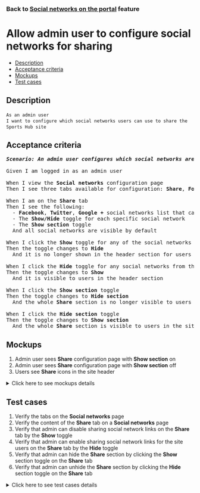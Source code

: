 ### Back to [Social networks on the portal](../../) feature

# Allow admin user to configure social networks for sharing

- [Description](#description)
- [Acceptance criteria](#acceptance-criteria)
- [Mockups](#mockups)
- [Test cases](#test-cases)

## Description

    As an admin user
    I want to configure which social networks users can use to share the Sports Hub site

## Acceptance criteria

<pre>
<b><i>Scenario: An admin user configures which social networks are to be shared</i></b>

Given I am logged in as an admin user

When I view the <b>Social networks</b> configuration page
Then I see three tabs available for configuration: <b>Share</b>, <b>Follow</b>, <b>Log in/Sign up</b>

When I am on the <b>Share</b> tab
Then I see the following:
  - <b>Facebook</b>, <b>Twitter</b>, <b>Google +</b> social networks list that can be used for sharing a Sports Hub page
  - The <b>Show/Hide</b> toggle for each specific social network
  - The <b>Show section</b> toggle
  And all social networks are visible by default

When I click the <b>Show</b> toggle for any of the social networks from the list
Then the toggle changes to <b>Hide</b>
  And it is no longer shown in the header section for users

When I click the <b>Hide</b> toggle for any social networks from the list
Then the toggle changes to <b>Show</b>
  And it is visible to users in the header section

When I click the <b>Show section</b> toggle
Then the toggle changes to <b>Hide section</b>
  And the whole <b>Share</b> section is no longer visible to users in the site header

When I click the <b>Hide section</b> toggle
Then the toggle changes to <b>Show section</b>
  And the whole <b>Share</b> section is visible to users in the site header
</pre>

## Mockups

1. Admin user sees <b>Share</b> configuration page with <b>Show section</b> on
2. Admin user sees <b>Share</b> configuration page with <b>Show section</b> off
3. Users see <b>Share</b> icons in the site header

<details>
  <summary>Click here to see mockups details</summary>

**1. Admin user sees Share configuration page with Show section on:**

![Admin user sees Share configuration page with Show section on](/sports_hub_portal/web_application_features/social_networks/images/sharing_configuration_page.png)

**2. Admin user sees Share configuration page with Show section off:**

![Admin user sees Share configuration page with Show section off](/sports_hub_portal/web_application_features/social_networks/images/sharing_configuration_page_section_off.png)

**3. Users see Share icons in the site header:**

![Users see Share icons in the site header](/sports_hub_portal/web_application_features/social_networks/images/share_and_follow_on_page.png)

</details>

## Test cases

1. Verify the tabs on the <b>Social networks</b> page
2. Verify the content of the <b>Share</b> tab on a <b>Social networks</b> page
3. Verify that admin can disable sharing social network links on the <b>Share</b> tab by the <b>Show</b> toggle
4. Verify that admin can enable sharing social network links for the site users on the <b>Share</b> tab by the <b>Hide</b> toggle
5. Verify that admin can hide the <b>Share</b> section by clicking the <b>Show</b> section toggle on the <b>Share</b> tab
6. Verify that admin can unhide the <b>Share</b> section by clicking the <b>Hide</b> section toggle on the <b>Share</b> tab

<details>
  <summary>Click here to see test cases details</summary>

### **#1. Verify the tabs on the Social networks page**

|Preconditions|Steps|Expected result
--------------|-----|----------
|- Log in with admin account</br>- Go to the <b>Social networks</b> configuration page|1) Examine the tabs on the page|1) There are three tabs: <b>Share</b>, <b>Follow</b>, <b>Log in/Sign up</b>. The <b>Share</b> tab is active by default|

### **#2. Verify the content of the Share tab on a Social networks page**

|Preconditions|Steps|Expected result
--------------|-----|----------
|- Log in with admin account</br>- Go to the <b>Social networks</b> configuration page|1) Examine the content on the <b>Share</b> tab|1) There is a social network list: <b>Facebook</b>, <b>Twitter</b>, <b>Google +</b>, <b>YouTube</b>. The <b>Show/Hide</b> toggle to activate/deactivate a social network and the <b>Show section</b> toggle|

### **#3. Verify that admin can disable sharing social network links on the Share tab by the Show toggle**

|Preconditions|Steps|Expected result
--------------|-----|----------
|- Log in with admin account</br>- Go to the <b>Social networks</b> configuration page > <b>Share</b> tab|1) Click the <b>Show</b> toggle to disable any social network from the list</br>2) Log out of admin account</br>3) Log in with user account</br>4) Check if the disabled sharing social network is not visible to site users|1) The toggle changed to <b>Hide</b></br>4) The disabled social network is not available|

### **#4. Verify that admin can enable sharing social network links for the site users on the Share tab by the Hide toggle**

|Preconditions|Steps|Expected result
--------------|-----|----------
|- Log in with admin account</br>- Go to the <b>Social networks</b> configuration page > <b>Share</b> tab</br>- Some social networks are disabled|1) Click the <b>Hide</b> toggle to enable disabled social network from the list</br>2) Log out of admin account</br>3) Log in with user account</br>4) Check if the enabled social network is visible to site users|1) The toggle changed to <b>Show</b></br>4) The enabled social network is available for sharing|

### **#5. Verify that admin can hide the Share section by clicking the Show section toggle on the Share tab**

|Preconditions|Steps|Expected result
--------------|-----|----------
|- Log in with admin account</br>- Go to the <b>Social networks</b> configuration page > <b>Share</b> tab</br>- The <b>Show section</b> toggle is active|1) Click the <b>Show section</b> toggle</br>2) Log out of admin account</br>3) Log in with user account</br>4) Check if <b>Share</b> section is present|1) The toggle changed to <b>Hide section</b></br>4) The <b>Share</b> section is not visible to users|

### **#6. Verify that admin can unhide the Share section by clicking the Hide section toggle on the Share tab**

|Preconditions|Steps|Expected result
--------------|-----|----------
|- Log in with admin account</br>- Go to the <b>Social networks</b> configuration page > <b>Share</b> tab</br>- The <b>Hide section</b> toggle is shown|1) Click the <b>Hide section</b> toggle</br>2) Log out of admin account</br>3) Log in with user account</br>4) Check if <b>Share</b> section is present|1) The toggle changed to <b>Show section</b></br>4) The <b>Share</b> section is visible to users|

</details>
